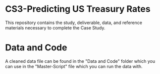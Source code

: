 # CS3-Predicting US Treasury Rates
This repository contains the study, deliverable, data, and reference materials necessary to complete the Case Study.
# Data and Code
A cleaned data file can be found in the "Data and Code" folder which you can use in the "Master-Script" file which you can run the data with.
